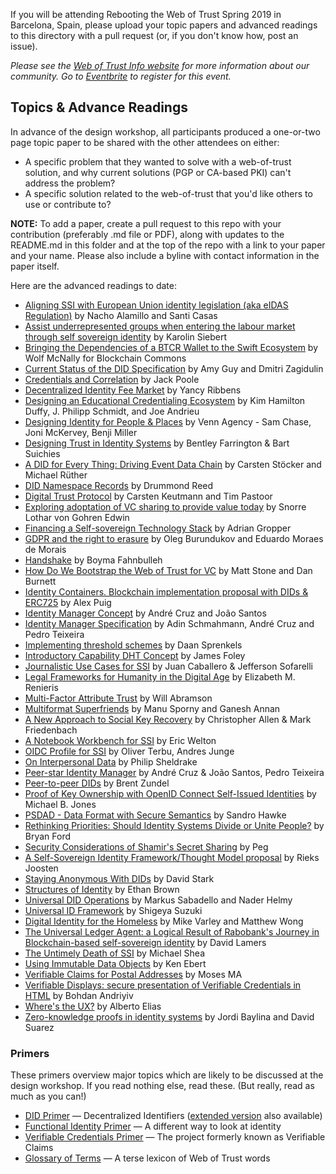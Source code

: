 If you will be attending Rebooting the Web of Trust Spring 2019 in Barcelona, Spain, please upload your topic papers and advanced readings to this directory with a pull request (or, if you don't know how, post an issue).

_Please see the [Web of Trust Info website](http://www.weboftrust.info/) for more information about our community. Go to [Eventbrite](https://www.eventbrite.com/e/rebooting-the-web-of-trust-viii-spring-2019-barcelona-tickets-54843077120) to register for this event._

##  Topics & Advance Readings

In advance of the design workshop, all participants produced a one-or-two page topic paper to be shared with the other attendees on either:

* A specific problem that they wanted to solve with a web-of-trust solution, and why current solutions (PGP or CA-based PKI) can't address the problem?
* A specific solution related to the web-of-trust that you'd like others to use or contribute to?

**NOTE:** To add a paper, create a pull request to this repo with your contribution (preferably .md file or PDF), along with updates to the README.md in this folder and at the top of the repo with a link to your paper and your name. Please also include a byline with contact information in the paper itself.

Here are the advanced readings to date:

* [Aligning SSI with European Union identity legislation (aka eIDAS Regulation)](https://github.com/WebOfTrustInfo/rwot8-barcelona/blob/master/topics-and-advance-readings/Aligning-SSI-with-European-Union-Identity-legislation-eIDAS.md) by Nacho Alamillo and Santi Casas
* [Assist underrepresented groups when entering the labour market through self sovereign identity](https://github.com/WebOfTrustInfo/rwot8-barcelona/blob/master/topics-and-advance-readings/diverse-teams.md) by Karolin Siebert
* [Bringing the Dependencies of a BTCR Wallet to the Swift Ecosystem](https://github.com/WebOfTrustInfo/rwot8-barcelona/blob/master/topics-and-advance-readings/bringing-dependencies-btcr-wallet-to-swift-ecosystem.md) by Wolf McNally for Blockchain Commons
* [Current Status of the DID Specification](https://github.com/WebOfTrustInfo/rwot8-barcelona/blob/master/topics-and-advance-readings/did-spec-current-status.md) by Amy Guy and Dmitri Zagidulin
* [Credentials and Correlation](https://github.com/WebOfTrustInfo/rwot8-barcelona/blob/master/topics-and-advance-readings/credentials-and-correlation.md) by Jack Poole
* [Decentralized Identity Fee Market](https://github.com/WebOfTrustInfo/rwot8-barcelona/blob/master/topics-and-advance-readings/did-fee-market-using-micropayments.md) by Yancy Ribbens
* [Designing an Educational Credentialing Ecosystem](https://github.com/WebOfTrustInfo/rwot8-barcelona/blob/master/topics-and-advance-readings/educational-credentialing-ecosystem.md) by Kim Hamilton Duffy, J. Philipp Schmidt, and Joe Andrieu
* [Designing Identity for People & Places](https://github.com/WebOfTrustInfo/rwot8-barcelona/blob/master/topics-and-advance-readings/identity-for-people-places.md) by Venn Agency - Sam Chase, Joni McKervey, Benji Miller
* [Designing Trust in Identity Systems](https://github.com/WebOfTrustInfo/rwot8-barcelona/blob/master/topics-and-advance-readings/Designing%20Trust%20in%20Identity%20Systems.md) by Bentley Farrington & Bart Suichies
* [A DID for Every Thing: Driving Event Data Chain](https://github.com/WebOfTrustInfo/rwot8-barcelona/blob/master/topics-and-advance-readings/A-DID-for-every-thing---Agile-Driving-Data-Chain) by Carsten Stöcker and Michael Rüther
* [DID Namespace Records](https://github.com/WebOfTrustInfo/rwot8-barcelona/blob/master/topics-and-advance-readings/did-namespace-records.md) by Drummond Reed
* [Digital Trust Protocol](https://github.com/WebOfTrustInfo/rwot8-barcelona/blob/master/topics-and-advance-readings/DigitalTrustProtocol.md) by Carsten Keutmann and Tim Pastoor
* [Exploring adoptation of VC sharing to provide value today](https://github.com/WebOfTrustInfo/rwot8-barcelona/blob/master/topics-and-advance-readings/exploring_adoption_of_sharing_vcs.md) by Snorre Lothar von Gohren Edwin
* [Financing a Self-sovereign Technology Stack](https://github.com/WebOfTrustInfo/rwot8-barcelona/blob/master/topics-and-advance-readings/financing-self-sovereign-stack.md) by Adrian Gropper
* [GDPR and the right to erasure](https://github.com/WebOfTrustInfo/rwot8-barcelona/blob/master/topics-and-advance-readings/RightToErasure.md) by Oleg Burundukov and Eduardo Moraes de Morais
* [Handshake](./handshake.md) by Boyma Fahnbulleh
* [How Do We Bootstrap the Web of Trust for VC](https://github.com/WebOfTrustInfo/rwot8-barcelona/blob/master/topics-and-advance-readings/bootstrap_web-of-trust_reliance-lifecycle.md) by Matt Stone and Dan Burnett
* [Identity Containers. Blockchain implementation proposal with DIDs & ERC725](https://github.com/WebOfTrustInfo/rwot8-barcelona/blob/master/topics-and-advance-readings/identity-containers.md) by Alex Puig
* [Identity Manager Concept](https://github.com/WebOfTrustInfo/rwot8-barcelona/blob/master/topics-and-advance-readings/idm-concept.md) by André Cruz and João Santos
* [Identity Manager Specification](https://github.com/WebOfTrustInfo/rwot8-barcelona/blob/master/topics-and-advance-readings/idm-spec.md) by Adin Schmahmann, André Cruz and Pedro Teixeira
* [Implementing threshold schemes](https://github.com/WebOfTrustInfo/rwot8-barcelona/blob/master/topics-and-advance-readings/implementing-threshold-schemes.md) by Daan Sprenkels
* [Introductory Capability DHT Concept](https://github.com/WebOfTrustInfo/rwot8-barcelona/blob/master/topics-and-advance-readings/introductory-capability-dht-concept.md) by James Foley
* [Journalistic Use Cases for SSI](https://github.com/WebOfTrustInfo/rwot8-barcelona/blob/master/topics-and-advance-readings/journalistic-use-cases.md) by Juan Caballero & Jefferson Sofarelli
* [Legal Frameworks for Humanity in the Digital Age](https://github.com/WebOfTrustInfo/rwot8-barcelona/blob/master/topics-and-advance-readings/rightsframeworks.md) by Elizabeth M. Renieris
* [Multi-Factor Attribute Trust](https://github.com/WebOfTrustInfo/rwot8-barcelona/blob/master/topics-and-advance-readings/trusting-attributes.md) by Will Abramson
* [Multiformat Superfriends](https://github.com/WebOfTrustInfo/rwot8-barcelona/blob/master/topics-and-advance-readings/multiformat-superfriends.md) by Manu Sporny and Ganesh Annan
* [A New Approach to Social Key Recovery](https://github.com/WebOfTrustInfo/rwot8-barcelona/blob/master/topics-and-advance-readings/social-key-recovery.md) by Christopher Allen & Mark Friedenbach
* [A Notebook Workbench for SSI](https://github.com/WebOfTrustInfo/rwot8-barcelona/blob/master/topics-and-advance-readings/notebook-workbench.md) by Eric Welton
* [OIDC Profile for SSI](https://github.com/WebOfTrustInfo/rwot8-barcelona/blob/master/topics-and-advance-readings/oidc-profile-for-ssi.md) by Oliver Terbu, Andres Junge
* [On Interpersonal Data](https://github.com/WebOfTrustInfo/rwot8-barcelona/blob/master/topics-and-advance-readings/on-personal-data.md) by Philip Sheldrake
* [Peer-star Identity Manager](https://github.com/WebOfTrustInfo/rwot8-barcelona/blob/master/topics-and-advance-readings/IdentityManager.md) by André Cruz & João Santos, Pedro Teixeira
* [Peer-to-peer DIDs](https://github.com/WebOfTrustInfo/rwot8-barcelona/blob/master/topics-and-advance-readings/P2P-DID.md) by Brent Zundel
* [Proof of Key Ownership with OpenID Connect Self-Issued Identities](https://github.com/WebOfTrustInfo/rwot8-barcelona/blob/master/Proof_of_Key_Ownership_with_OpenID_Connect_Self-Issued_Identities.md) by Michael B. Jones
* [PSDAD - Data Format with Secure Semantics](https://github.com/WebOfTrustInfo/rwot8-barcelona/blob/master/topics-and-advance-readings/psdad.md) by Sandro Hawke
* [Rethinking Priorities: Should Identity Systems Divide or Unite People?](https://bford.info/2019/02/08/identity/) by Bryan Ford
* [Security Considerations of Shamir's Secret Sharing](https://github.com/WebOfTrustInfo/rwot8-barcelona/blob/master/topics-and-advance-readings/security_shamirs.md) by Peg
* [A Self-Sovereign Identity Framework/Thought Model proposal](https://github.com/WebOfTrustInfo/rwot8-barcelona/blob/master/topics-and-advance-readings/SSI-FrameworkProposal.md) by Rieks Joosten
* [Staying Anonymous With DIDs](https://github.com/WebOfTrustInfo/rwot8-barcelona/blob/master/topics-and-advance-readings/Anonymous_DIDs.md) by David Stark
* [Structures of Identity](https://github.com/WebOfTrustInfo/rwot8-barcelona/blob/master/topics-and-advance-readings/structures_of_identity.pdf) by Ethan Brown
* [Universal DID Operations](https://github.com/WebOfTrustInfo/rwot8-barcelona/blob/master/topics-and-advance-readings/Universal-DID-Operations.md) by Markus Sabadello and Nader Helmy
* [Universal ID Framework](https://github.com/WebOfTrustInfo/rwot8-barcelona/blob/master/topics-and-advance-readings/universal-id-framework.md) by Shigeya Suzuki
* [Digital Identity for the Homeless](https://github.com/WebOfTrustInfo/rwot8-barcelona/blob/master/topics-and-advance-readings/Digital-Identity-for-the-Homeless.md) by Mike Varley and Matthew Wong
* [The Universal Ledger Agent: a Logical Result of Rabobank's Journey in Blockchain-based self-sovereign identity](https://github.com/WebOfTrustInfo/rwot8-barcelona/blob/master/topics-and-advance-readings/universal-ledger-agent.md) by David Lamers
* [The Untimely Death of SSI](https://github.com/WebOfTrustInfo/rwot8-barcelona/blob/master/topics-and-advance-readings/the-untimely-death-of-ssi.md) by Michael Shea
* [Using Immutable Data Objects](https://github.com/WebOfTrustInfo/rwot8-barcelona/blob/master/topics-and-advance-readings/Using-Immutable-Data-Objects.md) by Ken Ebert
* [Verifiable Claims for Postal Addresses](https://github.com/WebOfTrustInfo/rwot8-barcelona/blob/master/topics-and-advance-readings/verifiable-postal-address-claims.md) by Moses MA
* [Verifiable Displays: secure presentation of Verifiable Credentials in HTML](https://github.com/WebOfTrustInfo/rwot8-barcelona/blob/master/topics-and-advance-readings/verifiable-displays-in-HTML.md) by Bohdan Andriyiv
* [Where's the UX?](https://github.com/WebOfTrustInfo/rwot8-barcelona/blob/master/topics-and-advance-readings/did-ux.md) by Alberto Elias
* [Zero-knowledge proofs in identity systems](https://github.com/WebOfTrustInfo/rwot8-barcelona/blob/master/topics-and-advance-readings/Zero-knowledge-Proofs.md) by Jordi Baylina and David Suarez


### Primers

These primers overview major topics which are likely to be discussed
at the design workshop. If you read nothing else, read these. (But
really, read as much as you can!)

* [DID Primer](https://github.com/WebOfTrustInfo/rwot8-barcelona/blob/master/topics-and-advance-readings/did-primer.md) — Decentralized Identifiers ([extended version](https://github.com/WebOfTrustInfo/rwot7-fall2018/blob/master/topics-and-advance-readings/did-primer-extended.md) also available)
* [Functional Identity Primer](https://github.com/WebOfTrustInfo/rwot8-barcelona/blob/master/topics-and-advance-readings/functional-identity-primer.md) — A different way to look at identity
* [Verifiable Credentials Primer](https://github.com/WebOfTrustInfo/rwot8-barcelona/blob/master/topics-and-advance-readings/verifiable-credentials-primer.md) — The project formerly known as Verifiable Claims
* [Glossary of Terms](https://github.com/WebOfTrustInfo/rwot8-barcelona/blob/master/topics-and-advance-readings/glossary-primer.md) — A terse lexicon of Web of Trust words
